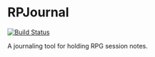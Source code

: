 # RPJournal

[![Build Status](https://travis-ci.com/lion-byte/rpjournal-frontend.svg?branch=master)](https://travis-ci.com/lion-byte/rpjournal-frontend)

A journaling tool for holding RPG session notes.
